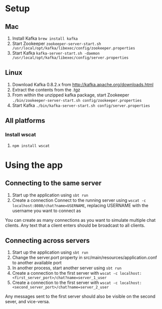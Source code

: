 # Setup

## Mac
1. Install Kafka
`brew install kafka`
2. Start Zookeeper
`zookeeper-server-start.sh /usr/local/opt/kafka/libexec/config/zookeeper.properties`
3. Start Kafka
`kafka-server-start.sh -daemon /usr/local/opt/kafka/libexec/config/server.properties`

## Linux
1. Download Kafka 0.8.2.x from http://kafka.apache.org/downloads.html
2. Extract the contents from the .tgz
3. From within the unzipped kafka package, start Zookeeper
`./bin/zookeeper-server-start.sh config/zookeeper.properties`
4. Start Kafka
`./bin/kafka-server-start.sh config/server.properties`

## All platforms

### Install wscat
1. `npm install wscat`

# Using the app

## Connecting to the same server

1. Start up the application using `sbt run`
2. Create a connection Connect to the running server using `wscat -c localhost:8080/chat?name=USERNAME`, replacing USERNAME with the username you want to connect as

You can create as many connections as you want to simulate multiple chat clients. Any text that a client enters should be broadcast to all clients.

## Connecting across servers
1. Start up the application using `sbt run`
2. Change the server.port property in src/main/resources/application.conf to another available port
3. In another process, start another server using `sbt run`
4. Create a connection to the first server with `wscat -c localhost:<first_server_port>/chat?name=server_1_user`
5. Create a connection to the first server with `wscat -c localhost:<second_server_port>/chat?name=server_2_user`

Any messages sent to the first server should also be visible on the second sever, and vice-versa.
